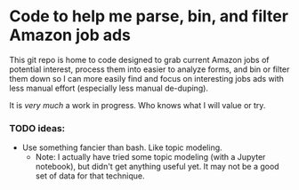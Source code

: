 # Code to help me parse, bin, and filter Amazon job ads

This git repo is home to code designed to grab current Amazon jobs of potential
interest, process them into easier to analyze forms, and bin or filter them
down so I can more easily find and focus on interesting jobs ads with less
manual effort (especially less manual de-duping).

It is <i>very much</i> a work in progress. Who knows what I will value or try.

### TODO ideas:
* Use something fancier than bash. Like topic modeling.
  * Note: I actually have tried some topic modeling (with a Jupyter notebook),
but didn't get anything useful yet. It may not be a good set of data for that
technique.

